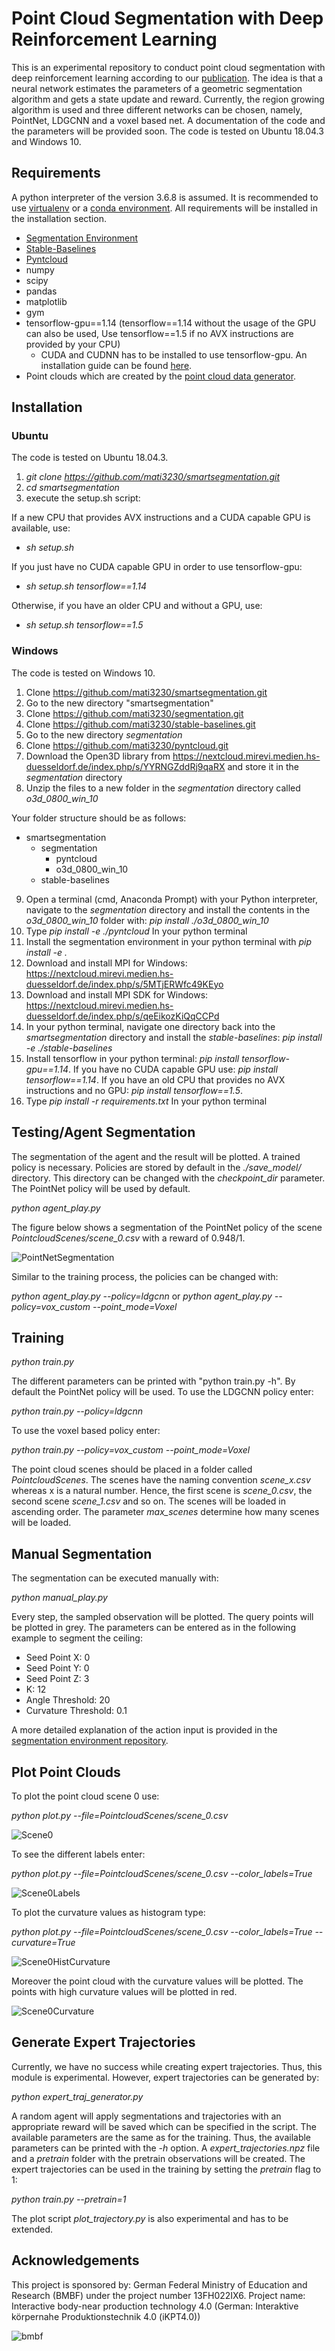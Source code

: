 # Point Cloud Segmentation with Deep Reinforcement Learning

This is an experimental repository to conduct point cloud segmentation with deep reinforcement learning according to our [publication](https://www.researchgate.net/publication/338899365_Point_Cloud_Segmentation_with_Deep_Reinforcement_Learning). The idea is that a neural network estimates the parameters of a geometric segmentation algorithm and gets a state update and reward. Currently, the region growing algorithm is used and three different networks can be chosen, namely, PointNet, LDGCNN and a voxel based net. 
A documentation of the code and the parameters will be provided soon. The code is tested on Ubuntu 18.04.3 and Windows 10. 

## Requirements

A python interpreter of the version 3.6.8 is assumed. It is recommended to use [virtualenv](https://virtualenv.pypa.io/en/latest/) or a [conda environment](https://docs.conda.io/projects/conda/en/latest/user-guide/install/index.html). All requirements will be installed in the installation section. 

* [Segmentation Environment](https://github.com/mati3230/segmentation)
* [Stable-Baselines](https://github.com/mati3230/stable-baselines)
* [Pyntcloud](https://github.com/mati3230/pyntcloud)
* numpy
* scipy
* pandas
* matplotlib
* gym
* tensorflow-gpu==1.14 (tensorflow==1.14 without the usage of the GPU can also be used, Use tensorflow==1.5 if no AVX instructions are provided by your CPU)
	* CUDA and CUDNN has to be installed to use tensorflow-gpu. An installation guide can be found [here](https://www.tensorflow.org/install/gpu).
* Point clouds which are created by the [point cloud data generator](https://github.com/mati3230/pc_data_generator).

## Installation

### Ubuntu

The code is tested on Ubuntu 18.04.3.

1. *git clone https://github.com/mati3230/smartsegmentation.git*
2. *cd smartsegmentation*
3. execute the setup.sh script:

If a new CPU that provides AVX instructions and a CUDA capable GPU is available, use:

* *sh setup.sh*

If you just have no CUDA capable GPU in order to use tensorflow-gpu:

* *sh setup.sh tensorflow==1.14*

Otherwise, if you have an older CPU and without a GPU, use:

* *sh setup.sh tensorflow==1.5*

### Windows

The code is tested on Windows 10. 

1. Clone https://github.com/mati3230/smartsegmentation.git
2. Go to the new directory "smartsegmentation"
3. Clone https://github.com/mati3230/segmentation.git
4. Clone https://github.com/mati3230/stable-baselines.git
5. Go to the new directory *segmentation*
6. Clone https://github.com/mati3230/pyntcloud.git
7. Download the Open3D library from https://nextcloud.mirevi.medien.hs-duesseldorf.de/index.php/s/YYRNGZddRj9qaRX and store it in the *segmentation* directory
8. Unzip the files to a new folder in the *segmentation* directory called *o3d_0800_win_10*
  
  Your folder structure should be as follows:
  
  * smartsegmentation
    * segmentation
		* pyntcloud
		* o3d_0800_win_10
    * stable-baselines
		
9. Open a terminal (cmd, Anaconda Prompt) with your Python interpreter, navigate to the *segmentation* directory and install the contents in the *o3d_0800_win_10* folder with: *pip install ./o3d_0800_win_10*
10. Type *pip install -e ./pyntcloud* In your python terminal
11. Install the segmentation environment in your python terminal with *pip install -e .*
12. Download and install MPI for Windows: https://nextcloud.mirevi.medien.hs-duesseldorf.de/index.php/s/5MTjERWfc49KEyo
13. Download and install MPI SDK for Windows: https://nextcloud.mirevi.medien.hs-duesseldorf.de/index.php/s/qeEikozKiQqCCPd
14. In your python terminal, navigate one directory back into the *smartsegmentation* directory and install the *stable-baselines*: *pip install -e ./stable-baselines*
15. Install tensorflow in your python terminal: *pip install tensorflow-gpu==1.14*. If you have no CUDA capable GPU use: *pip install tensorflow==1.14*. If you have an old CPU that provides no AVX instructions and no GPU: *pip install tensorflow==1.5*. 
16. Type *pip install -r requirements.txt* In your python terminal

## Testing/Agent Segmentation

The segmentation of the agent and the result will be plotted. A trained policy is necessary. Policies are stored by default in the *./save_model/* directory. This directory can be changed with the *checkpoint_dir* parameter. The PointNet policy will be used by default.

*python agent_play.py*

The figure below shows a segmentation of the PointNet policy of the scene *PointcloudScenes/scene_0.csv* with a reward of 0.948/1. 

![PointNetSegmentation](figures/segmentation_s_0_948.JPG)

Similar to the training process, the policies can be changed with:

*python agent_play.py --policy=ldgcnn* or *python agent_play.py --policy=vox_custom --point_mode=Voxel*

## Training

*python train.py*

The different parameters can be printed with "python train.py -h". By default the PointNet policy will be used.
To use the LDGCNN policy enter:

*python train.py --policy=ldgcnn*

To use the voxel based policy enter:

*python train.py --policy=vox_custom --point_mode=Voxel*

The point cloud scenes should be placed in a folder called *PointcloudScenes*. The scenes have the naming convention *scene_x.csv* whereas x is a natural number. Hence, the first scene is *scene_0.csv*, the second scene *scene_1.csv* and so on. The scenes will be loaded in ascending order. The parameter *max_scenes* determine how many scenes will be loaded.

## Manual Segmentation

The segmentation can be executed manually with:

*python manual_play.py*

Every step, the sampled observation will be plotted. The query points will be plotted in grey. The parameters can be entered as in the following example to segment the ceiling: 

* Seed Point X: 0
* Seed Point Y: 0
* Seed Point Z: 3
* K: 12
* Angle Threshold: 20
* Curvature Threshold: 0.1

A more detailed explanation of the action input is provided in the [segmentation environment repository](https://github.com/mati3230/segmentation).

## Plot Point Clouds

To plot the point cloud scene 0 use: 

*python plot.py --file=PointcloudScenes/scene_0.csv*

![Scene0](figures/s_0.JPG)

To see the different labels enter: 

*python plot.py --file=PointcloudScenes/scene_0.csv --color_labels=True*

![Scene0Labels](figures/segments_s_0.JPG)

To plot the curvature values as histogram type: 

*python plot.py --file=PointcloudScenes/scene_0.csv --color_labels=True --curvature=True*

![Scene0HistCurvature](figures/hist_curvature_s_0.jpeg)

Moreover the point cloud with the curvature values will be plotted. The points with high curvature values will be plotted in red. 

![Scene0Curvature](figures/curvature_s_0.JPG)

## Generate Expert Trajectories

Currently, we have no success while creating expert trajectories. Thus, this module is experimental. However, expert trajectories can be generated by: 

*python expert_traj_generator.py*

A random agent will apply segmentations and trajectories with an appropriate reward will be saved which can be specified in the script. The available parameters are the same as for the training. Thus, the available parameters can be printed with the *-h* option. A *expert_trajectories.npz* file and a *pretrain* folder with the pretrain observations will be created. 
The expert trajectories can be used in the training by setting the *pretrain* flag to 1: 

*python train.py --pretrain=1*

The plot script *plot_trajectory.py* is also experimental and has to be extended. 

## Acknowledgements

This project is sponsored by: German Federal Ministry of Education and Research (BMBF) under the project number 13FH022IX6. Project name: Interactive body-near production technology 4.0 (German: Interaktive körpernahe Produktionstechnik 4.0 (iKPT4.0))

![bmbf](figures/bmbflogo.jpg)
